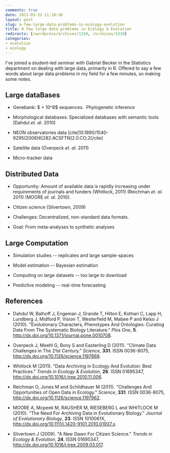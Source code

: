 ```yaml
---
comments: true
date: 2011-03-31 11:18:38
layout: post
slug: a-few-large-data-problems-in-ecology-evolution
title: A few large data problems in Ecology & Evolution
redirects: [/wordpress/archives/1310, /archives/1310]
categories:
- evolution
- ecology
---
```


I've joined a student-led seminar with Gabriel Becker in the Statistics department on dealing with large data, primarily in R.  Offered to say a few words about large data problems in my field for a few minutes, so making some notes.


## Large dataBases





	
  * Genebank: $ > 10^8$ sequences.  Phylogenetic inference

	
  * Morphological databases: Specialized databases with semantic tools (Dahdul _et. al._ 2010)

	
  * NEON observatories data [cite]10.1890/1540-9295(2008)6[282:ACSFTN]2.0.CO;2[/cite]

	
  * Satellite data (Overpeck _et. al._ 2011)

	
  * Micro-tracker data




## Distributed Data





	
  * Opportunity: Amount of available data is rapidly increasing under requirements of journals and funders (Whitlock, 2011) (Reichman _et. al._ 2011) (MOORE _et. al._ 2010).

	
  * Citizen science (Silvertown, 2009)

	
  * Challenges: Decentralized, non-standard data formats.

	
  * Goal: From meta-analyses to synthetic analyses






## Large Computation





	
  * Simulation studies -- replicates and large sample-spaces

	
  * Model estimation -- Bayesian estimation

	
  * Computing on large datasets -- too large to download

	
  * Predictive modeling -- real-time forecasting



## References


- Dahdul W, Balhoff J, Engeman J, Grande T, Hilton E, Kothari C, Lapp H, Lundberg J, Midford P, Vision T, Westerfield M, Mabee P and Kelso J (2010).
"Evolutionary Characters, Phenotypes And Ontologies: Curating Data From The Systematic Biology Literature."
*Plos One*, **5**.
<a href="http://dx.doi.org/10.1371/journal.pone.0010708">http://dx.doi.org/10.1371/journal.pone.0010708</a>.

- Overpeck J, Meehl G, Bony S and Easterling D (2011).
"Climate Data Challenges in The 21st Century."
*Science*, **331**.
ISSN 0036-8075, <a href="http://dx.doi.org/10.1126/science.1197869">http://dx.doi.org/10.1126/science.1197869</a>.

- Whitlock M (2011).
"Data Archiving in Ecology And Evolution: Best Practices."
*Trends in Ecology &amp; Evolution*, **26**.
ISSN 01695347, <a href="http://dx.doi.org/10.1016/j.tree.2010.11.006">http://dx.doi.org/10.1016/j.tree.2010.11.006</a>.

- Reichman O, Jones M and Schildhauer M (2011).
"Challenges And Opportunities of Open Data in Ecology."
*Science*, **331**.
ISSN 0036-8075, <a href="http://dx.doi.org/10.1126/science.1197962">http://dx.doi.org/10.1126/science.1197962</a>.

- MOORE A, Mcpeek M, RAUSHER M, RIESEBERG L and WHITLOCK M (2010).
"The Need For Archiving Data in Evolutionary Biology."
*Journal of Evolutionary Biology*, **23**.
ISSN 1010061X, <a href="http://dx.doi.org/10.1111/j.1420-9101.2010.01937.x">http://dx.doi.org/10.1111/j.1420-9101.2010.01937.x</a>.

- Silvertown J (2009).
"A New Dawn For Citizen Science."
*Trends in Ecology &amp; Evolution*, **24**.
ISSN 01695347, <a href="http://dx.doi.org/10.1016/j.tree.2009.03.017">http://dx.doi.org/10.1016/j.tree.2009.03.017</a>.
